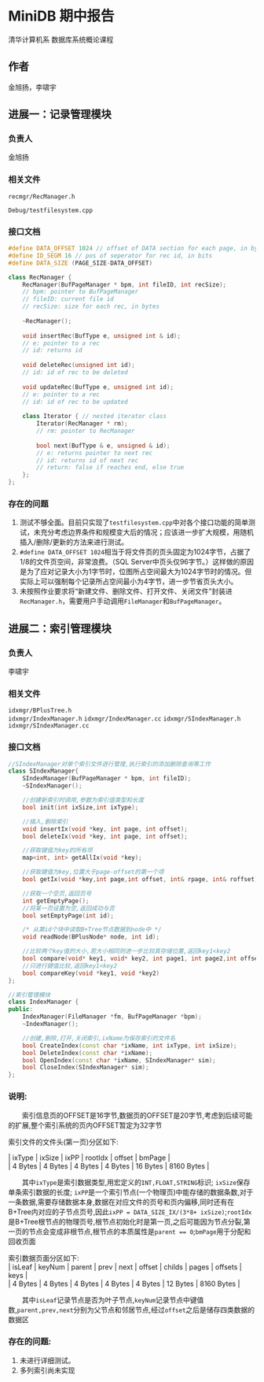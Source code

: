 # MiniDB 期中报告
清华计算机系 数据库系统概论课程

## 作者
金旭扬，李啸宇

## 进展一：记录管理模块

### 负责人
金旭扬

### 相关文件
`recmgr/RecManager.h`

`Debug/testfilesystem.cpp`

### 接口文档
```cpp
#define DATA_OFFSET 1024 // offset of DATA section for each page, in bytes
#define ID_SEGM 16 // pos of seperator for rec id, in bits
#define DATA_SIZE (PAGE_SIZE-DATA_OFFSET)

class RecManager {
	RecManager(BufPageManager * bpm, int fileID, int recSize); 
	// bpm: pointer to BufPageManager
	// fileID: current file id
	// recSize: size for each rec, in bytes
	
	~RecManager();
	
	void insertRec(BufType e, unsigned int & id);
	// e: pointer to a rec
	// id: returns id
	
	void deleteRec(unsigned int id);
	// id: id of rec to be deleted 
	
	void updateRec(BufType e, unsigned int id);
	// e: pointer to a rec
	// id: id of rec to be updated
		
	class Iterator { // nested iterator class
		Iterator(RecManager * rm); 
		// rm: pointer to RecManager
		
		bool next(BufType & e, unsigned & id);
		// e: returns pointer to next rec
		// id: returns id of next rec
		// return: false if reaches end, else true
	};
};
```

### 存在的问题
1. 测试不够全面。目前只实现了`testfilesystem.cpp`中对各个接口功能的简单测试，未充分考虑边界条件和规模变大后的情况；应该进一步扩大规模，用随机插入/删除/更新的方法来进行测试。
2. `#define DATA_OFFSET 1024`相当于将文件页的页头固定为1024字节，占据了1/8的文件页空间，非常浪费。（SQL Server中页头仅96字节。）这样做的原因是为了应对记录大小为1字节时，位图所占空间最大为1024字节时的情况。但实际上可以强制每个记录所占空间最小为4字节，进一步节省页头大小。
3. 未按照作业要求将“新建文件、删除文件、打开文件、关闭文件”封装进`RecManager.h`，需要用户手动调用`FileManager`和`BufPageManager`。

## 进展二：索引管理模块

### 负责人
李啸宇

### 相关文件
`idxmgr/BPlusTree.h`  
`idxmgr/IndexManager.h`
`idxmgr/IndexManager.cc`
`idxmgr/SIndexManager.h`
`idxmgr/SIndexManager.cc`

### 接口文档
```cpp
//SIndexManager对单个索引文件进行管理,执行索引的添加删除查询等工作
class SIndexManager{
    SIndexManager(BufPageManager * bpm, int fileID);
    ~SIndexManager();

    //创建新索引时调用,参数为索引值类型和长度
    bool init(int ixSize,int ixType);

    //插入,删除索引
    void insertIx(void *key, int page, int offset);
    bool deleteIx(void *key, int page, int offset);

    //获取键值为key的所有项
    map<int, int> getAllIx(void *key);

    //获取键值为key,位置大于page-offset的第一个项
    bool getIx(void *key,int page,int offset, int& rpage, int& roffset);

    //获取一个空页,返回页号
    int getEmptyPage();
    //将某一页设置为空,返回成功与否
    bool setEmptyPage(int id);

    /* 从第id个块中读取B+Tree节点数据到node中 */
    void readNode(BPlusNode* node, int id);

    //比较两个key值的大小,若大小相同则进一步比较其存储位置,返回key1<key2
    bool compare(void* key1, void* key2, int page1, int page2,int offset1, int offset2)
    //只进行键值比较,返回key1<key2
    bool compareKey(void *key1, void *key2)
};

//索引管理模块
class IndexManager {
public:
	IndexManager(FileManager *fm, BufPageManager *bpm);
	~IndexManager();

    //创建,删除,打开,关闭索引,ixName为保存索引的文件名
	bool CreateIndex(const char *ixName, int ixType, int ixSize);
	bool DeleteIndex(const char *ixName);
	bool OpenIndex(const char *ixName, SIndexManager* sim);
    bool CloseIndex(SIndexManager* sim);
};

```

### 说明:
&emsp;&emsp;索引信息页的OFFSET是16字节,数据页的OFFSET是20字节,考虑到后续可能的扩展,整个索引系统的页内OFFSET暂定为32字节  

索引文件的文件头(第一页)分区如下:  

| ixType  | ixSize  | ixPP    | rootIdx  | offset   | bmPage     |  
| 4 Bytes | 4 Bytes | 4 Bytes | 4 Bytes  | 16 Bytes | 8160 Bytes |

&emsp;&emsp;其中`ixType`是索引数据类型,用宏定义的`INT,FLOAT,STRING`标识; `ixSize`保存单条索引数据的长度; `ixPP`是一个索引节点(一个物理页)中能存储的数据条数,对于一条数据,需要存储数据本身,数据在对应文件的页号和页内偏移,同时还有在B+Tree内对应的子节点页号,因此`ixPP = DATA_SIZE_IX/(3*8+ ixSize)`;`rootIdx`是B+Tree根节点的物理页号,根节点初始化时是第一页,之后可能因为节点分裂,第一页的节点会变成非根节点,根节点的本质属性是`parent == 0`;`bmPage`用于分配和回收页面  

索引数据页面分区如下:  
| isLeaf  | keyNum  | parent  | prev    | next    | offset   | childs | pages | offsets | keys |  
| 4 Bytes | 4 Bytes | 4 Bytes | 4 Bytes | 4 Bytes | 12 Bytes | 8160 Bytes                      |  

&emsp;&emsp;其中`isLeaf`记录节点是否为叶子节点,`keyNum`记录节点中键值数,`parent,prev,next`分别为父节点和邻居节点,经过`offset`之后是储存四类数据的数据区

### 存在的问题:
1. 未进行详细测试。
2. 多列索引尚未实现


